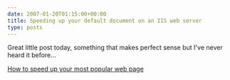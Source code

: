 ```yaml
---
date: 2007-01-20T01:15:00+00:00
title: Speeding up your default document on an IIS web server
type: posts
---
```

Great little post today, something that makes perfect sense but I've never heard it before...

[How to speed up your most popular web page](http://blogs.iis.net/thomad/archive/2007/01/17/how-to-speed-up-your-most-popular-web-page.aspx)
